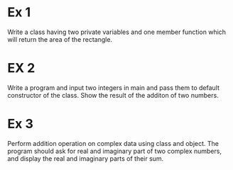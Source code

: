 # Ex 1
Write a class having two private variables and one member function which will return
the area of the rectangle.
# EX 2
Write a program and input two integers in main and pass them to default constructor
of the class. Show the result of the additon of two numbers.
# Ex 3
Perform addition operation on complex data using class and object. The program
should ask for real and imaginary part of two complex numbers, and display the real
and imaginary parts of their sum.
